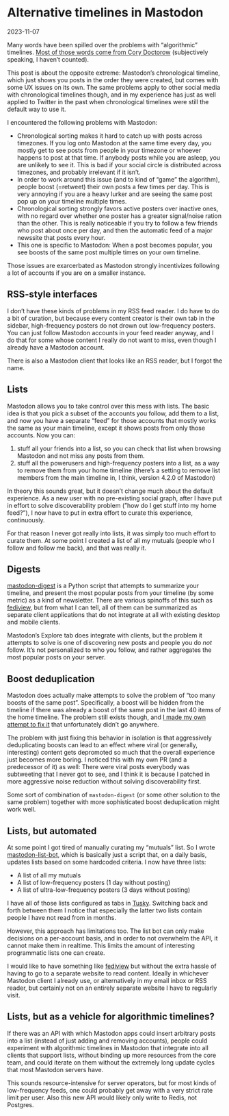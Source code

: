Alternative timelines in Mastodon
=================================

<time id=post-date>2023-11-07</time>

Many words have been spilled over the problems with “algorithmic” timelines. [Most of those words come from Cory Doctorow](https://pluralistic.net/tag/algorithms-exposed/) (subjectively speaking, I haven’t counted).

This post is about the opposite extreme: Mastodon’s chronological timeline, which just shows you posts in the order they were created, but comes with some UX issues on its own. The same problems apply to other social media with chronological timelines though, and in my experience has just as well applied to Twitter in the past when chronological timelines were still the default way to use it.

I encountered the following problems with Mastodon:

- Chronological sorting makes it hard to catch up with posts across timezones. If you log onto Mastodon at the same time every day, you mostly get to see posts from people in your timezone or whoever happens to post at that time. If anybody posts while you are asleep, you are unlikely to see it. This is bad if your social circle is distributed across timezones, and probably irrelevant if it isn’t.
- In order to work around this issue (and to kind of “game” the algorithm), people boost (=retweet) their own posts a few times per day. This is very annoying if you are a heavy lurker and are seeing the same post pop up on your timeline multiple times.
- Chronological sorting strongly favors active posters over inactive ones, with no regard over whether one poster has a greater signal/noise ration than the other. This is really noticeable if you try to follow a few friends who post about once per day, and then the automatic feed of a major newssite that posts every hour.
- This one is specific to Mastodon: When a post becomes popular, you see boosts of the same post multiple times on your own timeline.

Those issues are exarcerbated as Mastodon strongly incentivizes following a lot of accounts if you are on a smaller instance.

## RSS-style interfaces

I don’t have these kinds of problems in my RSS feed reader. I do have to do a bit of curation, but because every content creator is their own tab in the sidebar, high-frequency posters do not drown out low-frequency posters. You can just follow Mastodon accounts in your feed reader anyway, and I do that for some whose content I really do not want to miss, even though I already have a Mastodon account.

There is also a Mastodon client that looks like an RSS reader, but I forgot the name.

## Lists

Mastodon allows you to take control over this mess with lists. The basic idea is that you pick a subset of the accounts you follow, add them to a list, and now you have a separate “feed” for those accounts that mostly works the same as your main timeline, except it shows posts from only those accounts. Now you can:

1. stuff all your friends into a list, so you can check that list when browsing Mastodon and not miss any posts from them.
2. stuff all the powerusers and high-frequency posters into a list, as a way to remove them from your home timeline (there’s a setting to remove list members from the main timeline in, I think, version 4.2.0 of Mastodon)

In theory this sounds great, but it doesn’t change much about the default experience. As a new user with no pre-existing social graph, after I have put in effort to solve discoverability problem (”how do I get stuff into my home feed?”), I now have to put in extra effort to curate this experience, continuously.

For that reason I never got really into lists, it was simply too much effort to curate them. At some point I created a list of all my mutuals (people who I follow and follow me back), and that was really it.

## Digests

[mastodon-digest](https://github.com/hodgesmr/mastodon_digest) is a Python script that attempts to summarize your timeline, and present the most popular posts from your timeline (by some metric) as a kind of newsletter. There are various spinoffs of this such as [fediview](https://fediview.com/), but from what I can tell, all of them can be summarized as separate client applications that do not integrate at all with existing desktop and mobile clients.

Mastodon’s Explore tab does integrate with clients, but the problem it attempts to solve is one of discovering new posts and people you do *not* follow. It’s not personalized to who you follow, and rather aggregates the most popular posts on your server.

## Boost deduplication

Mastodon does actually make attempts to solve the problem of “too many boosts of the same post”. Specifically, a boost will be hidden from the timeline if there was already a boost of the same post in the last 40 items of the home timeline. The problem still exists though, and [I made my own attempt to fix it](https://github.com/mastodon/mastodon/pull/22946) that unfortunately didn’t go anywhere.

The problem with just fixing this behavior in isolation is that aggressively deduplicating boosts can lead to an effect where viral (or generally, interesting) content gets depromoted so much that the overall experience just becomes more boring. I noticed this with my own PR (and a predecessor of it) as well: There were viral posts everybody was subtweeting that I never got to see, and I think it is because I patched in more aggressive noise reduction without solving discoverability first.

Some sort of combination of `mastodon-digest` (or some other solution to the same problem) together with more sophisticated boost deduplication might work well.

## Lists, but automated

At some point I got tired of manually curating my “mutuals” list. So I wrote [mastodon-list-bot](https://github.com/untitaker/mastodon-list-bot), which is basically just a script that, on a daily basis, updates lists based on some hardcoded criteria. I now have three lists:

- A list of all my mutuals
- A list of low-frequency posters (1 day without posting)
- A list of ultra-low-frequency posters (3 days without posting)

I have all of those lists configured as tabs in [Tusky](https://tusky.app/). Switching back and forth between them I notice that especially the latter two lists contain people I have not read from in months.

However, this approach has limitations too. The list bot can only make decisions on a per-account basis, and in order to not overwhelm the API, it cannot make them in realtime. This limits the amount of interesting programmatic lists one can create.

I would like to have something like [fediview](https://fediview.com/) but without the extra hassle of having to go to a separate website to read content. Ideally in whichever Mastodon client I already use, or alternatively in my email inbox or RSS reader, but certainly not on an entirely separate website I have to regularly visit.

## Lists, but as a vehicle for algorithmic timelines?

If there was an API with which Mastodon apps could insert arbitrary posts into a list (instead of just adding and removing accounts), people could experiment with algorithmic timelines in Mastodon that integrate into all clients that support lists, without binding up more resources from the core team, and could iterate on them without the extremely long update cycles that most Mastodon servers have.

This sounds resource-intensive for server operators, but for most kinds of low-frequency feeds, one could probably get away with a very strict rate limit per user. Also this new API would likely only write to Redis, not Postgres.
